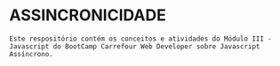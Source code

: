 # ASSINCRONICIDADE

    Este respositório contém os conceitos e atividades do Módulo III - Javascript do BootCamp Carrefour Web Developer sobre Javascript Assíncrono.